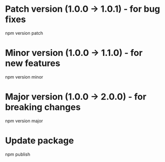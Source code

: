 # Patch version (1.0.0 → 1.0.1) - for bug fixes

npm version patch

# Minor version (1.0.0 → 1.1.0) - for new features

npm version minor

# Major version (1.0.0 → 2.0.0) - for breaking changes

npm version major

# Update package

npm publish
